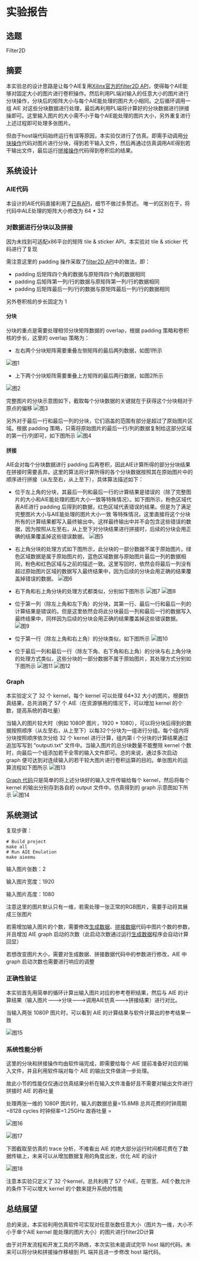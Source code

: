 # 实验报告

## 选题
Filter2D

## 摘要
本实验总的设计思路是让每个AIE复用[Xilinx官方的filter2D API](https://github.com/DongDongZZD/CCC2023/blob/main/src/xf_filter2d_aie.hpp)，使得每个AIE能够对固定大小的图片进行卷积操作。然后利用PL端对输入的任意大小的图片进行分块操作，分块后的矩阵大小与每个AIE能处理的图片大小相同。之后循环调用一组 AIE 对这些分块数据进行处理，最后再利用PL端将计算好的分块数据进行拼接操即可。这里输入图片的大小需不小于每个AIE能处理的图片大小，另外重复进行上述过程即可处理多张图片。

但由于host端代码始终运行有误等原因，本实验仅进行了仿真。即需手动调用[分块操作](https://github.com/DongDongZZD/CCC2023/blob/main/data/generate_data.cpp)代码对图片进行分块，得到若干输入文件，然后再通过仿真调用AIE得到若干输出文件，最后运行[拼接操作](https://github.com/DongDongZZD/CCC2023/blob/main/data/sticker.cpp)代码得到卷积后的结果。

## 系统设计

### AIE代码

本设计的AIE代码直接利用了[已有API](https://github.com/DongDongZZD/CCC2023/blob/main/src/xf_filter2d_aie.hpp)，细节不做过多赘述。
唯一的区别在于，将代码中ALE处理的矩阵大小修改为 64 * 32

### 对数据进行分块以及拼接

因为未找到可适配x86平台的矩阵 tile & sticker API，本实验对 tile & sticker 代码进行了复现

需注意这里的 padding 操作采取了[filter2D API](https://github.com/DongDongZZD/CCC2023/blob/main/src/xf_filter2d_aie.hpp)中的做法，即：
- padding 后矩阵四个角的数据与原矩阵四个角的数据相同
- padding 后矩阵第一列/行的数据与原矩阵第一列/行的数据相同
- padding 后矩阵最后一列/行的数据与原矩阵最后一列/行的数据相同

另外卷积核的步长固定为 1

#### 分块
分块的重点是需要处理相邻分块矩阵数据的 overlap，根据 padding 策略和卷积核的步长，这里的 overlap 策略为：
- 左右两个分块矩阵需要重叠左侧矩阵的最后两列数据，如图1所示

![图1](https://github.com/DongDongZZD/CCC2023/blob/main/readme_image/1.png "图1 左右分块矩阵的 overlap")
- 上下两个分块矩阵需要重叠上方矩阵的最后两行数据，如图2所示

![图2](https://github.com/DongDongZZD/CCC2023/blob/main/readme_image/2.png "图2 上下分块矩阵的 overlap")

完整图片的分块示意图如下，截取每个分块数据的关键就在于获得这个分块相对于原点的偏移
![图3](https://github.com/DongDongZZD/CCC2023/blob/main/readme_image/3.png "图3 分块的示意图")

另外对于最后一行和最后一列的分块，它们涵盖的范围有部分是超过了原始图片区域。根据 padding 策略，只需将原始图片的最后一行/列的数据复制给这部分区域的第一行/列即可，如下图所示
![图4](https://github.com/DongDongZZD/CCC2023/blob/main/readme_image/4.png "图4 特殊分块示意图")

#### 拼接

AIE会对每个分块数据进行 padding 后再卷积，因此AIE计算所得的部分分块结果在拼接时需要丢弃。这里的算法将计算所得的各个分块数据按照其在原始图片中的顺序进行拼接（从左至右，从上至下），具体算法描述如下：

- 位于左上角的分块，其最后一列和最后一行的计算结果是错误的（除了完整图片的大小和AIE能处理的图片大小一致等特殊情况）。如下图所示，粉色区域代表AIE进行 padding 后得到的数据，红色区域代表错误的结果。但是为了满足 完整图片大小与AIE能处理的图片大小一致 等特殊情况，这里直接将这个分块所有的计算结果都写入最终输出中。这样最终输出中并不会包含这些错误的数据，因为按照从左至右，从上至下对分块结果进行拼接时，后续的分块会用正确的结果覆盖掉这些错误数据。
![图5](https://github.com/DongDongZZD/CCC2023/blob/main/readme_image/5.png "图5 左上角分块的完整历程")
- 右上角分块的处理方式如下图所示，此分块的一部分数据不属于原始图片。绿色区域数据是属于原始图片的，蓝色区域数据与原始图片最后一列的数据相同，粉色和红色区域与之前的描述一致。这里写回时，依然会将最后一列没有超过原始图片区域的数据写入最终结果中，因为后续的分块会用正确的结果覆盖掉错误的数据。
![图6](https://github.com/DongDongZZD/CCC2023/blob/main/readme_image/6.png "图6 左上角分块的完整历程")
- 右下角和右上角分块的处理方式都类似，分别如下图所示
![图7](https://github.com/DongDongZZD/CCC2023/blob/main/readme_image/7.png "图7 左上角分块的完整历程")
![图8](https://github.com/DongDongZZD/CCC2023/blob/main/readme_image/8.png "图8 左上角分块的完整历程")

- 位于第一列（除左上角和左下角）的分块，其第一行、最后一行和最后一列的计算结果是错误的。但是这里依然会将此分块最后一列和最后一行的数据写入最终结果中，同样因为后续的分块会用正确的结果覆盖掉这些错误数据。
![图9](https://github.com/DongDongZZD/CCC2023/blob/main/readme_image/9.png "图9 第一列分块的完整历程")
- 位于第一行（除左上角和右上角）的分块类似，如下图所示
![图10](https://github.com/DongDongZZD/CCC2023/blob/main/readme_image/10.png "图10 第一行分块的完整历程")
- 位于最后一列和最后一行（除左下角、右下角和右上角）的分块与右上角分块的处理方式类似，这些分块的一部分数据不属于原始图片，其处理方式分别如下图所示
![图11](https://github.com/DongDongZZD/CCC2023/blob/main/readme_image/11.png "图11 第一行分块的完整历程")
![图12](https://github.com/DongDongZZD/CCC2023/blob/main/readme_image/12.png "图12 第一行分块的完整历程")


### Graph

本实验定义了 32 个 kernel，每个 kernel 可以处理 64*32 大小的图片。根据仿真结果，总共消耗了 57 个 AIE（在资源够用的情况下，可以增加 kernel 的个数，提高系统的吞吐量）

当输入的图片较大时（例如 1080P 图片，1920 * 1080），可以将分块后得到的数据按照顺序（从左至右，从上至下）以每32个分块为一组进行分组。每个组内将分块按照顺序依次分给 32 个 kernel 进行计算，组内第 i 个分块的计算结果通过追加写写到 “outputi.txt” 文件中。当输入图片的总分块数量不能整除 kernel 个数时，向最后一个组添加若干全零的输入文件即可。总的来说，通过多次启动 graph 便可达到对连续输入的若干较大图片进行卷积运算的目的。单张图片的运算流程如下图所示
![图13](https://github.com/DongDongZZD/CCC2023/blob/main/readme_image/13.png "图13 单张图片的运算流程")

[Graph 代码](https://github.com/DongDongZZD/CCC2023/blob/main/src/graph.cpp)只是简单的将上述分块好的输入文件传输给每个 kernel，然后将每个 kernel 的输出分别存到各自的 output 文件中。仿真得到的 graph 示意图如下所示
![图14](https://github.com/DongDongZZD/CCC2023/blob/main/readme_image/14.png "图14 32个 kernel 对应的 graph 示意图")

## 系统测试

复现步骤：
```
# Build project
make all
# Run AIE Emulation
make aieemu
```

输入图片张数：2

输入图片宽度：1920

输入图片高度：1080

注意这里的图片默认只有一维，若需处理一张正常的RGB图片，需要手动将其展成三张图片

若需增加输入图片的个数，需要修改[生成数据](https://github.com/DongDongZZD/CCC2023/blob/main/data/generate_data.cpp)、[拼接数据](https://github.com/DongDongZZD/CCC2023/blob/main/data/sticker.cpp)代码中图片个数的参数，并且增加 AIE graph 启动的次数（此启动次数通过运行[生成数据](https://github.com/DongDongZZD/CCC2023/blob/main/data/generate_data.cpp)程序会自动计算回显）

若想改变图片大小，需要对生成数据、拼接数据代码中的参数进行修改，AIE 中 graph 启动次数也需要进行响应的调整

### 正确性验证

本实验首先用简单的循环计算出输入图片对应的参考卷积结果，然后与 AIE 的计算结果（输入图片--->分块--->调用AIE仿真--->拼接结果）进行对比。

当输入两张 1080P 图片时，可以看到 AIE 的计算结果与软件计算出的参考结果一致

![图15](https://github.com/DongDongZZD/CCC2023/blob/main/readme_image/15.png "图15 正确性验证")

### 系统性能分析

这里的分块和拼接操作均由软件端完成，即需要给每个 AIE 提前准备好对应的输入文件，并且利用软件端对每个 AIE 的输出文件做进一步处理。

故此小节的性能仅仅通过仿真结果分析在输入文件准备好且不需要对输出文件进行拼接时 AIE 的吞吐量

处理两张一维的 1080P 图片时，输入的数据总量=15.8MB  总共花费的时钟周期=8128 cycles  时钟频率=1.25GHz 故吞吐量 = 

![图16](https://github.com/DongDongZZD/CCC2023/blob/main/readme_image/16.png "图16 总共花费的时钟周期")

![图17](https://github.com/DongDongZZD/CCC2023/blob/main/readme_image/17.png "图17 时钟频率")

下图截取至仿真的 trace 分析，不难看出 AIE 的绝大部分运行时间都花费在了数据传输上，未来可以从增加数据复用的角度出发，优化 AIE 的设计

![图18](https://github.com/DongDongZZD/CCC2023/blob/main/readme_image/18.png "图18 trace分析")

注意本实验只定义了 32 个kernel，总共利用了 57 个AIE，在带宽、AIE个数允许的条件下可以增大 kernel 的个数来提升系统的性能


## 总结展望

总的来说，本实验利用仿真软件可实现对任意张数任意大小（图片为一维，大小不小于单个AIE kernel 能处理的图片大小）的图片进行filter2D计算

由于对开发流程和开发工具的不熟练，本次实验未能调试完毕 host 端的代码。未来可以将分块和拼接操作移植到 PL 端并且进一步修改 host 端代码。

